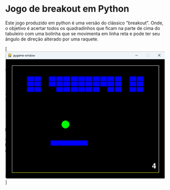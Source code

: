# Jogo de breakout em Python

Este jogo produzido em python é uma versão do clássico "breakout". Onde, o objetivo é 
acertar todos os quadradinhos que ficam na parte de cima do tabuleiro com uma bolinha 
que se movimenta em linha reta e pode ter seu ângulo de direção alterado por uma raquete.

[![Captura do jogo em execução](readme-media/exec.png)]
